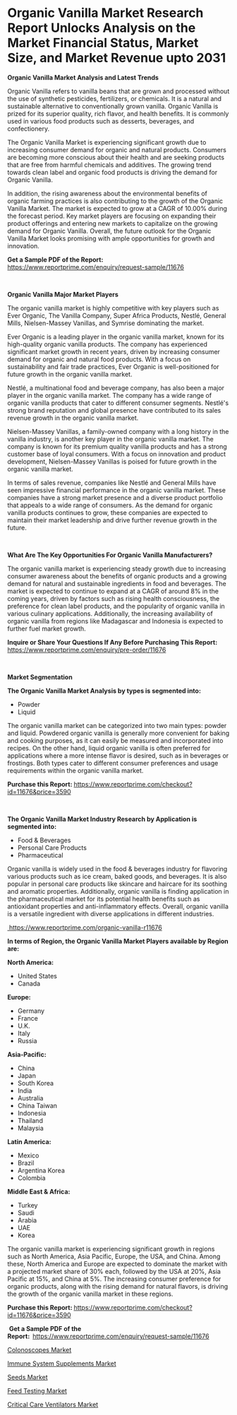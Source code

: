 <p><h1>Organic Vanilla Market Research Report Unlocks Analysis on the Market Financial Status, Market Size, and Market Revenue upto 2031</h1></p><p><strong>Organic Vanilla Market Analysis and Latest Trends</strong></p>
<p><p>Organic Vanilla refers to vanilla beans that are grown and processed without the use of synthetic pesticides, fertilizers, or chemicals. It is a natural and sustainable alternative to conventionally grown vanilla. Organic Vanilla is prized for its superior quality, rich flavor, and health benefits. It is commonly used in various food products such as desserts, beverages, and confectionery.</p><p>The Organic Vanilla Market is experiencing significant growth due to increasing consumer demand for organic and natural products. Consumers are becoming more conscious about their health and are seeking products that are free from harmful chemicals and additives. The growing trend towards clean label and organic food products is driving the demand for Organic Vanilla.</p><p>In addition, the rising awareness about the environmental benefits of organic farming practices is also contributing to the growth of the Organic Vanilla Market. The market is expected to grow at a CAGR of 10.00% during the forecast period. Key market players are focusing on expanding their product offerings and entering new markets to capitalize on the growing demand for Organic Vanilla. Overall, the future outlook for the Organic Vanilla Market looks promising with ample opportunities for growth and innovation.</p></p>
<p><strong>Get a Sample PDF of the Report:&nbsp;</strong> <a href="https://www.reportprime.com/enquiry/request-sample/11676">https://www.reportprime.com/enquiry/request-sample/11676</a></p>
<p>&nbsp;</p>
<p><strong>Organic Vanilla Major Market Players</strong></p>
<p><p>The organic vanilla market is highly competitive with key players such as Ever Organic, The Vanilla Company, Super Africa Products, Nestlé, General Mills, Nielsen-Massey Vanillas, and Symrise dominating the market. </p><p>Ever Organic is a leading player in the organic vanilla market, known for its high-quality organic vanilla products. The company has experienced significant market growth in recent years, driven by increasing consumer demand for organic and natural food products. With a focus on sustainability and fair trade practices, Ever Organic is well-positioned for future growth in the organic vanilla market.</p><p>Nestlé, a multinational food and beverage company, has also been a major player in the organic vanilla market. The company has a wide range of organic vanilla products that cater to different consumer segments. Nestlé's strong brand reputation and global presence have contributed to its sales revenue growth in the organic vanilla market.</p><p>Nielsen-Massey Vanillas, a family-owned company with a long history in the vanilla industry, is another key player in the organic vanilla market. The company is known for its premium quality vanilla products and has a strong customer base of loyal consumers. With a focus on innovation and product development, Nielsen-Massey Vanillas is poised for future growth in the organic vanilla market.</p><p>In terms of sales revenue, companies like Nestlé and General Mills have seen impressive financial performance in the organic vanilla market. These companies have a strong market presence and a diverse product portfolio that appeals to a wide range of consumers. As the demand for organic vanilla products continues to grow, these companies are expected to maintain their market leadership and drive further revenue growth in the future.</p></p>
<p>&nbsp;</p>
<p><strong>What Are The Key Opportunities For Organic Vanilla Manufacturers?</strong></p>
<p><p>The organic vanilla market is experiencing steady growth due to increasing consumer awareness about the benefits of organic products and a growing demand for natural and sustainable ingredients in food and beverages. The market is expected to continue to expand at a CAGR of around 8% in the coming years, driven by factors such as rising health consciousness, the preference for clean label products, and the popularity of organic vanilla in various culinary applications. Additionally, the increasing availability of organic vanilla from regions like Madagascar and Indonesia is expected to further fuel market growth.</p></p>
<p><strong>Inquire or Share Your Questions If Any Before Purchasing This Report:</strong> <a href="https://www.reportprime.com/enquiry/pre-order/11676">https://www.reportprime.com/enquiry/pre-order/11676</a></p>
<p>&nbsp;</p>
<p><strong>Market Segmentation</strong></p>
<p><strong>The Organic Vanilla Market Analysis by types is segmented into:</strong></p>
<p><ul><li>Powder</li><li>Liquid</li></ul></p>
<p><p>The organic vanilla market can be categorized into two main types: powder and liquid. Powdered organic vanilla is generally more convenient for baking and cooking purposes, as it can easily be measured and incorporated into recipes. On the other hand, liquid organic vanilla is often preferred for applications where a more intense flavor is desired, such as in beverages or frostings. Both types cater to different consumer preferences and usage requirements within the organic vanilla market.</p></p>
<p><strong>Purchase this Report:&nbsp;</strong><a href="https://www.reportprime.com/checkout?id=11676&price=3590">https://www.reportprime.com/checkout?id=11676&price=3590</a></p>
<p>&nbsp;</p>
<p><strong>The Organic Vanilla Market Industry Research by Application is segmented into:</strong></p>
<p><ul><li>Food & Beverages</li><li>Personal Care Products</li><li>Pharmaceutical</li></ul></p>
<p><p>Organic vanilla is widely used in the food & beverages industry for flavoring various products such as ice cream, baked goods, and beverages. It is also popular in personal care products like skincare and haircare for its soothing and aromatic properties. Additionally, organic vanilla is finding application in the pharmaceutical market for its potential health benefits such as antioxidant properties and anti-inflammatory effects. Overall, organic vanilla is a versatile ingredient with diverse applications in different industries.</p></p>
<p><a href="https://www.reportprime.com/organic-vanilla-r11676">&nbsp;https://www.reportprime.com/organic-vanilla-r11676</a></p>
<p><strong>In terms of Region, the Organic Vanilla Market Players available by Region are:</strong></p>
<p>
    <p> <strong> North America: </strong>
        <ul>
            <li>United States</li>
            <li>Canada</li>
        </ul>
        </p> 
    <p> <strong> Europe: </strong>
        <ul>
            <li>Germany</li>
            <li>France</li>
            <li>U.K.</li>
            <li>Italy</li>
            <li>Russia</li>
        </ul>
        </p> 
    <p> <strong> Asia-Pacific: </strong>
        <ul>
            <li>China</li>
            <li>Japan</li>
            <li>South Korea</li>
            <li>India</li>
            <li>Australia</li>
            <li>China Taiwan</li>
            <li>Indonesia</li>
            <li>Thailand</li>
            <li>Malaysia</li>
        </ul>
        </p> 
    <p> <strong> Latin America: </strong>
        <ul>
            <li>Mexico</li>
            <li>Brazil</li>
            <li>Argentina Korea</li>
            <li>Colombia</li>
        </ul>
        </p> 
    <p> <strong> Middle East & Africa: </strong>
        <ul>
            <li>Turkey</li>
            <li>Saudi</li>
            <li>Arabia</li>
            <li>UAE</li>
            <li>Korea</li>
        </ul>
    </p>
    </p>
<p><p>The organic vanilla market is experiencing significant growth in regions such as North America, Asia Pacific, Europe, the USA, and China. Among these, North America and Europe are expected to dominate the market with a projected market share of 30% each, followed by the USA at 20%, Asia Pacific at 15%, and China at 5%. The increasing consumer preference for organic products, along with the rising demand for natural flavors, is driving the growth of the organic vanilla market in these regions.</p></p>
<p><strong>Purchase this Report: </strong><a href="https://www.reportprime.com/checkout?id=11676&price=3590">https://www.reportprime.com/checkout?id=11676&price=3590</a></p>
<p>&nbsp;<strong>Get a Sample PDF of the Report:&nbsp;&nbsp;</strong><a href="https://www.reportprime.com/enquiry/request-sample/11676">https://www.reportprime.com/enquiry/request-sample/11676</a></p>
<p><strong></strong></p>
<p><p><a href="https://medium.com/@sofyanbudiaman1_67863/colonoscopes-market-report-by-product-type-conventional-colonoscopes-virtual-colonoscopyes-end-fe5c74c2dc43">Colonoscopes Market</a></p><p><a href="https://issuu.com/reportprime-2/docs/immune-system-supplements-market-si_85373c8bbf761d">Immune System Supplements Market</a></p><p><a href="https://github.com/sydneyHley85/Market-Research-Report-List-1/blob/main/seeds-market.md">Seeds Market</a></p><p><a href="https://github.com/trameciabutler45/Market-Research-Report-List-1/blob/main/feed-testing-market.md">Feed Testing Market</a></p><p><a href="https://medium.com/@barbarakbess8920/global-critical-care-ventilators-industry-types-applications-market-players-regional-growth-e92d117c9bf3">Critical Care Ventilators Market</a></p></p>